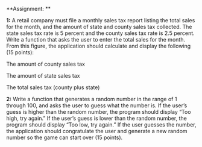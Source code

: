 **Assignment:
**

**1:** A retail company must file a monthly sales tax report listing the total sales for the month, and the amount of state and county sales tax collected. The state sales tax rate is 5 percent and the county sales tax rate is 2.5 percent. Write a function that asks the user to enter the total sales for the month. From this figure, the application should calculate and display the following (15 points):

The amount of county sales tax

The amount of state sales tax

The total sales tax (county plus state)

**2:** Write a function that generates a random number in the range of 1 through 100, and asks the user to guess what the number is. If the user’s guess is higher than the random number, the program should display “Too high, try again.” If the user’s guess is lower than the random number, the program should display “Too low, try again.” If the user guesses the number, the application should congratulate the user and generate a new random number so the game can start over (15 points).

